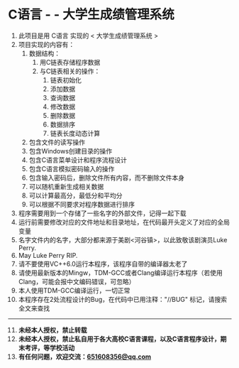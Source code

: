 # C语言 - - 大学生成绩管理系统
1. 此项目是用 C语言 实现的 < 大学生成绩管理系统 >
2. 项目实现的内容有：
    1. 数据结构：
        1. 用C链表存储程序数据
        2. 与C链表相关的操作：
            1. 链表初始化
            2. 添加数据
            3. 查询数据
            4. 修改数据
            5. 删除数据
            6. 数据排序
            7. 链表长度动态计算
    2. 包含文件的读写操作
    3. 包含Windows创建目录的操作
    4. 包含C语言菜单设计和程序流程设计
    5. 包含C语言模拟密码输入的操作
    6. 包含输入密码后，删除文件所有内容，而不删除文件本身
    7. 可以随机重新生成相关数据
    8. 可以计算最高分，最低分和平均分
    9. 可以根据不同要求对程序数据进行排序
3. 程序需要用到一个存储了一些名字的外部文件，记得一起下载
4. 运行前需要修改对应的文件地址和目录地址，在代码最开头定义了对应的全局变量
5. 名字文件内的名字，大部分都来源于美剧<河谷镇>，以此致敬该剧演员Luke Perry.
6. May Luke Perry RIP.
7. 请不要使用VC++6.0运行本程序，该程序自带的编译器太老了
8. 请使用最新版本的Mingw，TDM-GCC或者Clang编译运行本程序（若使用Clang，可能会报中文编码错误，可忽略）
9. 本人使用TDM-GCC编译运行，一切正常
10. 本程序存在2处流程设计的Bug，在代码中已用注释："//BUG" 标记，请搜索全文来查找
---
11. **未经本人授权，禁止转载**
12. **未经本人授权，禁止私自用于各大高校C语言课程，以及C语言程序设计，期末考评，等学校活动**
13. **有任何问题，欢迎交流：651608356@qq.com**
